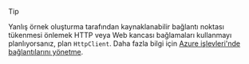 > [!TIP]
>
> Yanlış örnek oluşturma tarafından kaynaklanabilir bağlantı noktası tükenmesi önlemek HTTP veya Web kancası bağlamaları kullanmayı planlıyorsanız, plan `HttpClient`. Daha fazla bilgi için [Azure işlevleri'nde bağlantılarını yönetme](../articles/azure-functions/manage-connections.md).
